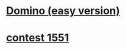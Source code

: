 # [Domino (easy version)](https://codeforces.com/contest/1551/problem/D1)


# [contest 1551](https://codeforces.com/contest/1551)

